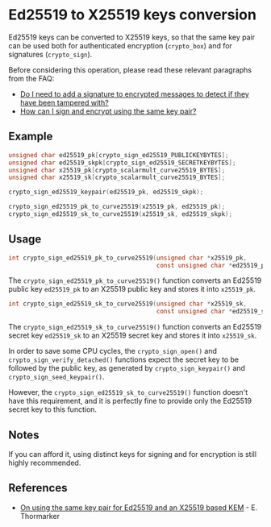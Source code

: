 # Ed25519 to X25519 keys conversion

Ed25519 keys can be converted to X25519 keys, so that the same key pair can
be used both for authenticated encryption (`crypto_box`) and for signatures
(`crypto_sign`).

Before considering this operation, please read these relevant paragraphs from the FAQ:

* [Do I need to add a signature to encrypted messages to detect if they have been tampered with?](../quickstart#do-i-need-to-add-a-signature-to-encrypted-messages-to-detect-if-they-have-been-tampered-with)
* [How can I sign and encrypt using the same key pair?](../quickstart#how-can-i-sign-and-encrypt-using-the-same-key-pair)

## Example

```c
unsigned char ed25519_pk[crypto_sign_ed25519_PUBLICKEYBYTES];
unsigned char ed25519_skpk[crypto_sign_ed25519_SECRETKEYBYTES];
unsigned char x25519_pk[crypto_scalarmult_curve25519_BYTES];
unsigned char x25519_sk[crypto_scalarmult_curve25519_BYTES];

crypto_sign_ed25519_keypair(ed25519_pk, ed25519_skpk);

crypto_sign_ed25519_pk_to_curve25519(x25519_pk, ed25519_pk);
crypto_sign_ed25519_sk_to_curve25519(x25519_sk, ed25519_skpk);
```

## Usage

```c
int crypto_sign_ed25519_pk_to_curve25519(unsigned char *x25519_pk,
                                         const unsigned char *ed25519_pk);
```

The `crypto_sign_ed25519_pk_to_curve25519()` function converts an Ed25519 public
key `ed25519_pk` to an X25519 public key and stores it into `x25519_pk`.

```c
int crypto_sign_ed25519_sk_to_curve25519(unsigned char *x25519_sk,
                                         const unsigned char *ed25519_sk);
```

The `crypto_sign_ed25519_sk_to_curve25519()` function converts an Ed25519 secret
key `ed25519_sk` to an X25519 secret key and stores it into `x25519_sk`.

In order to save some CPU cycles, the `crypto_sign_open()` and
`crypto_sign_verify_detached()` functions expect the secret key to be followed
by the public key, as generated by `crypto_sign_keypair()` and
`crypto_sign_seed_keypair()`.

However, the `crypto_sign_ed25519_sk_to_curve25519()` function doesn't have this
requirement, and it is perfectly fine to provide only the Ed25519 secret key to
this function.

## Notes

If you can afford it, using distinct keys for signing and for encryption is
still highly recommended.

## References

* [On using the same key pair for Ed25519 and an X25519 based KEM](https://eprint.iacr.org/2021/509.pdf) - E. Thormarker
